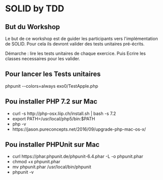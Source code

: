 <h1>SOLID by TDD</h1>

<h2>But du Workshop</h2>
<p>Le but de ce workshop est de guider les participants vers l'implémentation de SOLID. Pour cela ils devront valider des tests unitaires pré-écrits.</p>
<p>Démarche : lire les tests unitaires de chaque exercice. Puis Ecrire les classes necessaires pour les valider.</p>

<h2>Pour lancer les Tests unitaires</h2>
<p>phpunit --colors=always exo0/TestApple.php</p>

<h2>Pou installer PHP 7.2 sur Mac</h2>
<p>
<ul>
    <li>curl -s http://php-osx.liip.ch/install.sh | bash -s 7.2</li>
    <li>export PATH=/usr/local/php5/bin:$PATH</li>
    <li>php -v</li>
    <li>https://jason.pureconcepts.net/2016/09/upgrade-php-mac-os-x/</li>
</ul>
</p>

<h2>Pou installer PHPUnit sur Mac</h2>
<p>
<ul>
    <li>curl https://phar.phpunit.de/phpunit-6.4.phar  -L -o phpunit.phar</li>
    <li>chmod +x phpunit.phar</li>
    <li>mv phpunit.phar /usr/local/bin/phpunit</li>
    <li>phpunit -v</li>
</ul>
</p>